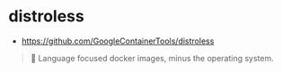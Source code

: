 # distroless

- https://github.com/GoogleContainerTools/distroless

> 🥑 Language focused docker images, minus the operating system.